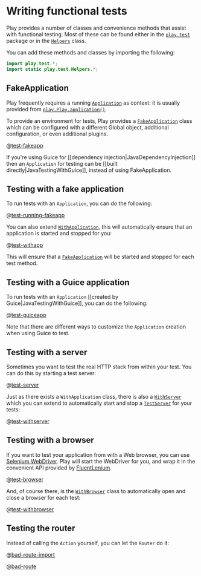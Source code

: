<!--- Copyright (C) 2009-2015 Typesafe Inc. <http://www.typesafe.com> -->
# Writing functional tests

Play provides a number of classes and convenience methods that assist with functional testing. Most of these can be found either in the [`play.test`](api/java/play/test/package-summary.html) package or in the [`Helpers`](api/java/play/test/Helpers.html) class.

You can add these methods and classes by importing the following:

```java
import play.test.*;
import static play.test.Helpers.*;
```

## FakeApplication

Play frequently requires a running [`Application`](api/java/play/Application.html) as context: it is usually provided from [`play.Play.application()`](api/java/play/Play.html).

To provide an environment for tests, Play provides a [`FakeApplication`](api/java/play/test/FakeApplication.html) class which can be configured with a different Global object, additional configuration, or even additional plugins.

@[test-fakeapp](code/javaguide/tests/FakeApplicationTest.java)

If you're using Guice for [[dependency injection|JavaDependencyInjection]] then an `Application` for testing can be [[built directly|JavaTestingWithGuice]], instead of using FakeApplication.

## Testing with a fake application

To run tests with an `Application`, you can do the following:

@[test-running-fakeapp](code/javaguide/tests/FakeApplicationTest.java)

You can also extend [`WithApplication`](api/java/play/test/WithApplication.html), this will automatically ensure that an application is started and stopped for you:

@[test-withapp](code/javaguide/tests/FunctionalTest.java)

This will ensure that a [`FakeApplication`](api/java/play/test/FakeApplication.html) will be started and stopped for each test method.

## Testing with a Guice application

To run tests with an `Application` [[created by Guice|JavaTestingWithGuice]], you can do the following:

@[test-guiceapp](code/tests/guice/JavaGuiceApplicationBuilderTest.java)

Note that there are different ways to customize the `Application` creation when using Guice to test.

## Testing with a server

Sometimes you want to test the real HTTP stack from within your test. You can do this by starting a test server:

@[test-server](code/javaguide/tests/FunctionalTest.java)

Just as there exists a `WithApplication` class, there is also a [`WithServer`](api/java/play/test/WithServer.html) which you can extend to automatically start and stop a [`TestServer`](api/java/play/test/TestServer.html) for your tests:

@[test-withserver](code/javaguide/tests/ServerFunctionalTest.java)

## Testing with a browser

If you want to test your application from with a Web browser, you can use [Selenium WebDriver](http://code.google.com/p/selenium/?redir=1). Play will start the WebDriver for you, and wrap it in the convenient API provided by [FluentLenium](https://github.com/FluentLenium/FluentLenium).

@[test-browser](code/javaguide/tests/FunctionalTest.java)

And, of course there, is the [`WithBrowser`](api/java/play/test/WithBrowser.html) class to automatically open and close a browser for each test:

@[test-withbrowser](code/javaguide/tests/BrowserFunctionalTest.java)

## Testing the router

Instead of calling the `Action` yourself, you can let the `Router` do it:

@[bad-route-import](code/javaguide/tests/FunctionalTest.java)

@[bad-route](code/javaguide/tests/FunctionalTest.java)
